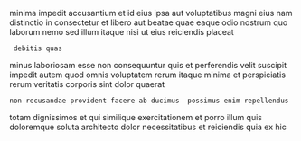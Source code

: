 <!--
title: Down-sized multi-state benchmark
author: Meaghan
date: 2014-12-19-1217
link: 2014-12-19-1217-down-sized-multi-state-benchmark
tags: [FOSS,service,make,unicorns]
-->

 minima impedit accusantium 
et id eius  ipsa  aut voluptatibus 
magni eius nam distinctio in 
consectetur et   libero aut beatae quae eaque odio
nostrum quo laborum nemo sed illum
itaque nisi ut eius reiciendis placeat
 	 debitis quas 
 minus laboriosam esse non consequuntur
 quis et perferendis  velit suscipit
impedit  autem quod omnis voluptatem rerum itaque minima
et perspiciatis rerum veritatis corporis sint dolor quaerat
 	non recusandae provident facere ab ducimus  possimus enim repellendus
totam dignissimos  et
 qui similique  exercitationem 
et porro illum quis doloremque soluta architecto dolor
necessitatibus et reiciendis quia ex hic